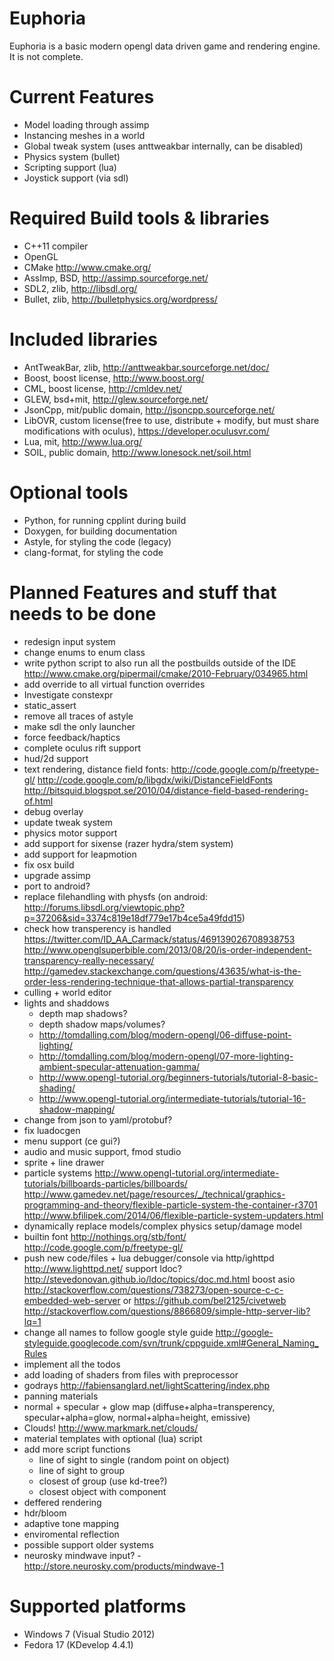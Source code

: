 Euphoria
=======

Euphoria is a basic modern opengl data driven game and rendering engine. It is not complete.

Current Features
=======
* Model loading through assimp
* Instancing meshes in a world
* Global tweak system (uses anttweakbar internally, can be disabled)
* Physics system (bullet)
* Scripting support (lua)
* Joystick support (via sdl)

Required Build tools & libraries
===================
* C++11 compiler
* OpenGL
* CMake http://www.cmake.org/
* AssImp, BSD, http://assimp.sourceforge.net/
* SDL2, zlib, http://libsdl.org/
* Bullet, zlib,  http://bulletphysics.org/wordpress/

Included libraries
===================
* AntTweakBar, zlib, http://anttweakbar.sourceforge.net/doc/
* Boost, boost license, http://www.boost.org/
* CML, boost license, http://cmldev.net/
* GLEW, bsd+mit, http://glew.sourceforge.net/
* JsonCpp, mit/public domain, http://jsoncpp.sourceforge.net/
* LibOVR, custom license(free to use, distribute + modify, but must share modifications with oculus), https://developer.oculusvr.com/
* Lua, mit, http://www.lua.org/
* SOIL, public domain, http://www.lonesock.net/soil.html

Optional tools
=============
* Python, for running cpplint during build
* Doxygen, for building documentation
* Astyle, for styling the code (legacy)
* clang-format, for styling the code

Planned Features and stuff that needs to be done
=======
* redesign input system
* change enums to enum class
* write python script to also run all the postbuilds outside of the IDE http://www.cmake.org/pipermail/cmake/2010-February/034965.html
* add override to all virtual function overrides
* Investigate constexpr
* static_assert
* remove all traces of astyle
* make sdl the only launcher
* force feedback/haptics
* complete oculus rift support
* hud/2d support
* text rendering, distance field fonts: http://code.google.com/p/freetype-gl/ http://code.google.com/p/libgdx/wiki/DistanceFieldFonts http://bitsquid.blogspot.se/2010/04/distance-field-based-rendering-of.html
* debug overlay
* update tweak system
* physics motor support
* add support for sixense (razer hydra/stem system)
* add support for leapmotion
* fix osx build
* upgrade assimp
* port to android?
* replace filehandling with physfs (on android: http://forums.libsdl.org/viewtopic.php?p=37206&sid=3374c819e18df779e17b4ce5a49fdd15)
* check how transperency is handled https://twitter.com/ID_AA_Carmack/status/469139026708938753 http://www.openglsuperbible.com/2013/08/20/is-order-independent-transparency-really-necessary/ http://gamedev.stackexchange.com/questions/43635/what-is-the-order-less-rendering-technique-that-allows-partial-transparency
* culling + world editor
* lights and shaddows
  - depth map shadows?
  - depth shadow maps/volumes?
  - http://tomdalling.com/blog/modern-opengl/06-diffuse-point-lighting/
  - http://tomdalling.com/blog/modern-opengl/07-more-lighting-ambient-specular-attenuation-gamma/
  - http://www.opengl-tutorial.org/beginners-tutorials/tutorial-8-basic-shading/
  - http://www.opengl-tutorial.org/intermediate-tutorials/tutorial-16-shadow-mapping/
* change from json to yaml/protobuf?
* fix luadocgen
* menu support (ce gui?)
* audio and music support, fmod studio
* sprite + line drawer
* particle systems http://www.opengl-tutorial.org/intermediate-tutorials/billboards-particles/billboards/ http://www.gamedev.net/page/resources/_/technical/graphics-programming-and-theory/flexible-particle-system-the-container-r3701 http://www.bfilipek.com/2014/06/flexible-particle-system-updaters.html
* dynamically replace models/complex physics setup/damage model
* builtin font http://nothings.org/stb/font/ http://code.google.com/p/freetype-gl/
* push new code/files + lua debugger/console via http/ighttpd http://www.lighttpd.net/ support ldoc?  http://stevedonovan.github.io/ldoc/topics/doc.md.html boost asio  http://stackoverflow.com/questions/738273/open-source-c-c-embedded-web-server or https://github.com/bel2125/civetweb http://stackoverflow.com/questions/8866809/simple-http-server-lib?lq=1
* change all names to follow google style guide http://google-styleguide.googlecode.com/svn/trunk/cppguide.xml#General_Naming_Rules
* implement all the todos
* add loading of shaders from files with preprocessor
* godrays http://fabiensanglard.net/lightScattering/index.php
* panning materials
* normal + specular + glow map (diffuse+alpha=transperency, specular+alpha=glow, normal+alpha=height, emissive)
* Clouds! http://www.markmark.net/clouds/
* material templates with optional (lua) script
* add more script functions
  - line of sight to single (random point on object)
  - line of sight to group
  - closest of group (use kd-tree?)
  - closest object with component
* deffered rendering
* hdr/bloom
* adaptive tone mapping
* enviromental reflection
* possible support older systems
* neurosky mindwave input? - http://store.neurosky.com/products/mindwave-1


Supported platforms
=======
* Windows 7 (Visual Studio 2012)
* Fedora 17 (KDevelop 4.4.1)